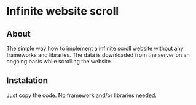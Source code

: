 # Infinite website scroll

## About
The simple way how to implement a infinite scroll website without any frameworks and libraries. 
The data is downloaded from the server on an ongoing basis while scrolling the website.

## Instalation 
Just copy the code. No framework and/or libraries needed. 

